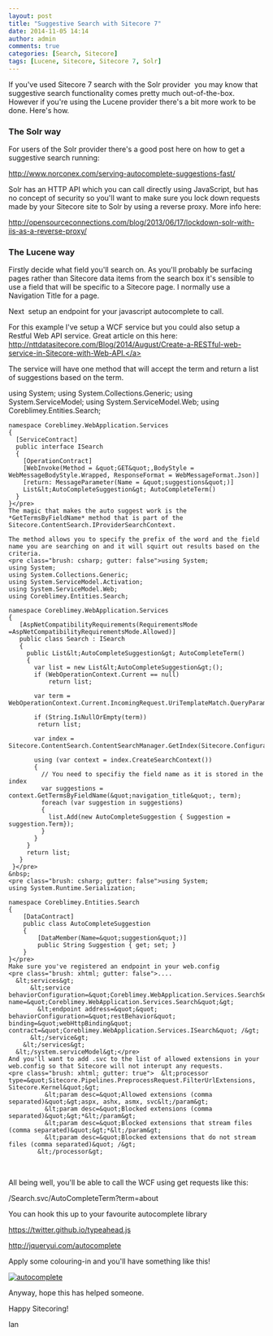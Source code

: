 ```yaml
---
layout: post
title: "Suggestive Search with Sitecore 7"
date: 2014-11-05 14:14
author: admin
comments: true
categories: [Search, Sitecore]
tags: [Lucene, Sitecore, Sitecore 7, Solr]
---
```

<span class="dropcap">I</span>f you've used Sitecore 7 search with the Solr provider  you may know that suggestive search functionality comes pretty much out-of-the-box. However if you're using the Lucene provider there's a bit more work to be done. Here's how.


### The Solr way


For users of the Solr provider there's a good post here on how to get a suggestive search running:

<a href="http://www.norconex.com/serving-autocomplete-suggestions-fast/" target="_blank">http://www.norconex.com/serving-autocomplete-suggestions-fast/</a>

Solr has an HTTP API which you can call directly using JavaScript, but has no concept of security so you'll want to make sure you lock down requests made by your Sitecore site to Solr by using a reverse proxy. More info here:

<a href="http://opensourceconnections.com/blog/2013/06/17/lockdown-solr-with-iis-as-a-reverse-proxy/" target="_blank">http://opensourceconnections.com/blog/2013/06/17/lockdown-solr-with-iis-as-a-reverse-proxy/</a>


### The Lucene way


Firstly decide what field you'll search on. As you'll probably be surfacing pages rather than Sitecore data items from the search box it's sensible to use a field that will be specific to a Sitecore page. I normally use a Navigation Title for a page.

Next  setup an endpoint for your javascript autocomplete to call.

For this example I've setup a WCF service but you could also setup a Restful Web API service. Great article on this here: <a href="http://nttdatasitecore.com/Blog/2014/August/Create-a-RESTful-web-service-in-Sitecore-with-Web-API" target="_blank">http://nttdatasitecore.com/Blog/2014/August/Create-a-RESTful-web-service-in-Sitecore-with-Web-API.</a>

The service will have one method that will accept the term and return a list of suggestions based on the term.


using System;
    using System.Collections.Generic;
    using System.ServiceModel;
    using System.ServiceModel.Web;
    using Coreblimey.Entities.Search;
    
    namespace Coreblimey.WebApplication.Services
    {
      [ServiceContract]
      public interface ISearch
      {
        [OperationContract]
        [WebInvoke(Method = &quot;GET&quot;,BodyStyle =    WebMessageBodyStyle.Wrapped, ResponseFormat = WebMessageFormat.Json)]
        [return: MessageParameter(Name = &quot;suggestions&quot;)]
        List&lt;AutoCompleteSuggestion&gt; AutoCompleteTerm()
      }
    }</pre>
    The magic that makes the auto suggest work is the *GetTermsByFieldName* method that is part of the Sitecore.ContentSearch.IProviderSearchContext.
    
    The method allows you to specify the prefix of the word and the field name you are searching on and it will squirt out results based on the criteria.
    <pre class="brush: csharp; gutter: false">using System;
    using System;
    using System.Collections.Generic;
    using System.ServiceModel.Activation;
    using System.ServiceModel.Web;
    using Coreblimey.Entities.Search;
    
    namespace Coreblimey.WebApplication.Services
    {
       [AspNetCompatibilityRequirements(RequirementsMode =AspNetCompatibilityRequirementsMode.Allowed)]
       public class Search : ISearch
       {
         public List&lt;AutoCompleteSuggestion&gt; AutoCompleteTerm()
         {
           var list = new List&lt;AutoCompleteSuggestion&gt;();
           if (WebOperationContext.Current == null)
               return list;
    
           var term = WebOperationContext.Current.IncomingRequest.UriTemplateMatch.QueryParameters[Enumerators.Settings.Global.QueryStringNames.Term];
    
           if (String.IsNullOrEmpty(term))
            return list;
    
           var index = Sitecore.ContentSearch.ContentSearchManager.GetIndex(Sitecore.Configuration.Settings.GetSetting(&quot;SearchIndex.Index&quot;));
    
           using (var context = index.CreateSearchContext())
           {
             // You need to specifiy the field name as it is stored in the index 
             var suggestions =  context.GetTermsByFieldName(&quot;navigation_title&quot;, term);
             foreach (var suggestion in suggestions)
             {
               list.Add(new AutoCompleteSuggestion { Suggestion = suggestion.Term});
             }
           }
         }
         return list;
       }
     }</pre>
    &nbsp;
    <pre class="brush: csharp; gutter: false">using System;
    using System.Runtime.Serialization;
    
    namespace Coreblimey.Entities.Search
    {
        [DataContract]
        public class AutoCompleteSuggestion
        {
            [DataMember(Name=&quot;suggestion&quot;)]
            public String Suggestion { get; set; }
        }
    }</pre>
    Make sure you've registered an endpoint in your web.config
    <pre class="brush: xhtml; gutter: false">....
      &lt;services&gt;
          &lt;service behaviorConfiguration=&quot;Coreblimey.WebApplication.Services.SearchServiceBehavior&quot; name=&quot;Coreblimey.WebApplication.Services.Search&quot;&gt;
            &lt;endpoint address=&quot;&quot; behaviorConfiguration=&quot;restBehavior&quot; binding=&quot;webHttpBinding&quot; contract=&quot;Coreblimey.WebApplication.Services.ISearch&quot; /&gt;
          &lt;/service&gt;
        &lt;/services&gt;
      &lt;/system.serviceModel&gt;</pre>
    And you'll want to add .svc to the list of allowed extensions in your web.config so that Sitecore will not interupt any requests.
    <pre class="brush: xhtml; gutter: true">  &lt;processor type=&quot;Sitecore.Pipelines.PreprocessRequest.FilterUrlExtensions, Sitecore.Kernel&quot;&gt;
              &lt;param desc=&quot;Allowed extensions (comma separated)&quot;&gt;aspx, ashx, asmx, svc&lt;/param&gt;
              &lt;param desc=&quot;Blocked extensions (comma separated)&quot;&gt;*&lt;/param&gt;
              &lt;param desc=&quot;Blocked extensions that stream files (comma separated)&quot;&gt;*&lt;/param&gt;
              &lt;param desc=&quot;Blocked extensions that do not stream files (comma separated)&quot; /&gt;
            &lt;/processor&gt;

&nbsp;

All being well, you'll be able to call the WCF using get requests like this:

/Search.svc/AutoCompleteTerm?term=about

You can hook this up to your favourite autocomplete library

<a href="https://twitter.github.io/typeahead.js/" target="_blank">https://twitter.github.io/typeahead.js</a>

<a href="http://jqueryui.com/autocomplete/" target="_blank">http://jqueryui.com/autocomplete</a>

Apply some colouring-in and you'll have something like this!

<a href="http://coreblimey.azurewebsites.net/wp-content/uploads/2014/11/autocomplete.png">![autocomplete](http://coreblimey.azurewebsites.net/wp-content/uploads/2014/11/autocomplete.png)</a>

Anyway, hope this has helped someone.

Happy Sitecoring!

Ian
